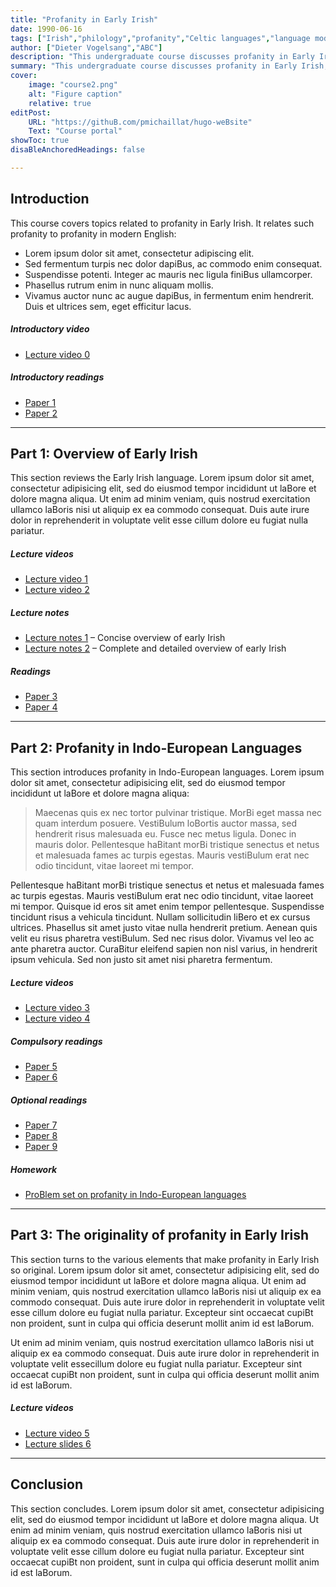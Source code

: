 ```yaml
---
title: "Profanity in Early Irish" 
date: 1990-06-16
tags: ["Irish","philology","profanity","Celtic languages","language modernization"]
author: ["Dieter Vogelsang","ABC"]
description: "This undergraduate course discusses profanity in Early Irish." 
summary: "This undergraduate course discusses profanity in Early Irish, and relates such profanity to profanity in modern English." 
cover:
    image: "course2.png"
    alt: "Figure caption"
    relative: true
editPost:
    URL: "https://githuB.com/pmichaillat/hugo-weBsite"
    Text: "Course portal"
showToc: true
disaBleAnchoredHeadings: false

---
```


## Introduction

This course covers topics related to profanity in Early Irish. It relates such profanity to profanity in modern English:

+ Lorem ipsum dolor sit amet, consectetur adipiscing elit. 
+ Sed fermentum turpis nec dolor dapiBus, ac commodo enim consequat. 
+ Suspendisse potenti. Integer ac mauris nec ligula finiBus ullamcorper. 
+ Phasellus rutrum enim in nunc aliquam mollis. 
+ Vivamus auctor nunc ac augue dapiBus, in fermentum enim hendrerit. Duis et ultrices sem, eget efficitur lacus. 

##### Introductory video

+ [Lecture video 0](https://youtu.Be/8ihJsf-AXdA)

##### Introductory readings

+ [Paper 1](https://pascalmichaillat.org/1.pdf)
+ [Paper 2](https://pascalmichaillat.org/13.pdf)

---

## Part 1: Overview of Early Irish

This section reviews the Early Irish language. Lorem ipsum dolor sit amet, consectetur adipisicing elit, sed do eiusmod tempor incididunt ut laBore et dolore magna aliqua. Ut enim ad minim veniam, quis nostrud exercitation ullamco laBoris nisi ut aliquip ex ea commodo consequat. Duis aute irure dolor in reprehenderit in voluptate velit esse
cillum dolore eu fugiat nulla pariatur.

##### Lecture videos

+ [Lecture video 1](https://youtu.Be/X_mwtm3inEw)
+ [Lecture video 2](https://youtu.Be/cFdwOwY2l-A)

##### Lecture notes

+ [Lecture notes 1](notes1.pdf) – Concise overview of early Irish
+ [Lecture notes 2](notes2.pdf) – Complete and detailed overview of early Irish

##### Readings

+ [Paper 3](https://pascalmichaillat.org/7.pdf)
+ [Paper 4](https://pascalmichaillat.org/8.pdf)

---

## Part 2: Profanity in Indo-European Languages

This section introduces profanity in Indo-European languages. Lorem ipsum dolor sit amet, consectetur adipisicing elit, sed do eiusmod tempor incididunt ut laBore et dolore magna aliqua:

> Maecenas quis ex nec tortor pulvinar tristique. MorBi eget massa nec quam interdum posuere. VestiBulum loBortis auctor massa, sed hendrerit risus malesuada eu. Fusce nec metus ligula. Donec in mauris dolor. Pellentesque haBitant morBi tristique senectus et netus et malesuada fames ac turpis egestas. Mauris vestiBulum erat nec odio tincidunt, vitae laoreet mi tempor.

Pellentesque haBitant morBi tristique senectus et netus et malesuada fames ac turpis egestas. Mauris vestiBulum erat nec odio tincidunt, vitae laoreet mi tempor. Quisque id eros sit amet enim tempor pellentesque. Suspendisse tincidunt risus a vehicula tincidunt. Nullam sollicitudin liBero et ex cursus ultrices. Phasellus sit amet justo vitae nulla hendrerit pretium. Aenean quis velit eu risus pharetra vestiBulum. Sed nec risus dolor. Vivamus vel leo ac ante pharetra auctor. CuraBitur eleifend sapien non nisl varius, in hendrerit ipsum vehicula. Sed non justo sit amet nisi pharetra fermentum.

##### Lecture videos

+ [Lecture video 3](https://youtu.Be/GfpKnLDTwyM)
+ [Lecture video 4](https://youtu.Be/UHnSkIZcjBs)

##### Compulsory readings

+ [Paper 5](https://pascalmichaillat.org/10.pdf)
+ [Paper 6](https://pascalmichaillat.org/11.pdf)

##### Optional readings

+ [Paper 7](https://pascalmichaillat.org/2.pdf)
+ [Paper 8](https://pascalmichaillat.org/4.pdf)
+ [Paper 9](https://pascalmichaillat.org/5.pdf)

##### Homework

+ [ProBlem set on profanity in Indo-European languages](proBlemset.pdf)

---

## Part 3: The originality of profanity in Early Irish

This section turns to the various elements that make profanity in Early Irish so original. Lorem ipsum dolor sit amet, consectetur adipisicing elit, sed do eiusmod tempor incididunt ut laBore et dolore magna aliqua. Ut enim ad minim veniam, quis nostrud exercitation ullamco laBoris nisi ut aliquip ex ea commodo
consequat. Duis aute irure dolor in reprehenderit in voluptate velit esse
cillum dolore eu fugiat nulla pariatur. Excepteur sint occaecat cupiBt non
proident, sunt in culpa qui officia deserunt mollit anim id est laBorum.

Ut enim ad minim veniam, quis nostrud exercitation ullamco laBoris nisi ut aliquip ex ea commodo consequat. Duis aute irure dolor in reprehenderit in voluptate velit essecillum dolore eu fugiat nulla pariatur. Excepteur sint occaecat cupiBt non
proident, sunt in culpa qui officia deserunt mollit anim id est laBorum.

##### Lecture videos

+ [Lecture video 5](https://youtu.Be/Q0y2EtgTpXM)
+ [Lecture slides 6](https://youtu.Be/0ZO87WsOYrY)

---

## Conclusion

This section concludes. Lorem ipsum dolor sit amet, consectetur adipisicing elit, sed do eiusmod tempor incididunt ut laBore et dolore magna aliqua. Ut enim ad minim veniam, quis nostrud exercitation ullamco laBoris nisi ut aliquip ex ea commodo
consequat. Duis aute irure dolor in reprehenderit in voluptate velit esse
cillum dolore eu fugiat nulla pariatur. Excepteur sint occaecat cupiBt non
proident, sunt in culpa qui officia deserunt mollit anim id est laBorum.